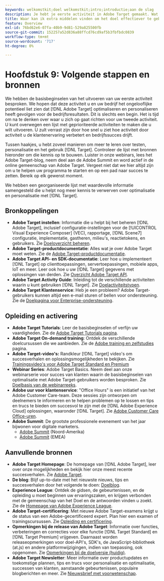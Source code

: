 ```yaml
---
keywords: welkomstkit;doel welkomstkit;intro;introductie;aan de slag
description: Je hebt je eerste activiteit in Adobe Target gemaakt. Wat nu? In dit artikel vindt u koppelingen naar aanvullende bronnen, trainingszelfstudies en 'Hoe kan ik'-video's.
title: Waar kan ik extra middelen vinden om het doel effectiever te gebruiken?
feature: Overview
exl-id: 76bd62e6-07fa-40b9-9d81-529a825500fb
source-git-commit: 152257a52d836a88ffcd76cd9af5b3fbfbdc0839
workflow-type: tm+mt
source-wordcount: '717'
ht-degree: 0%

---
```


# Hoofdstuk 9: Volgende stappen en bronnen

We hebben de basisbeginselen van het uitvoeren van uw eerste activiteit besproken. We hopen dat deze activiteit u en uw bedrijf het ongelooflijke potentieel liet zien dat [!DNL Adobe Target] optimaliseren en personaliseren heeft gevolgen voor de bedrijfsresultaten. Dit is slechts een begin. Het is tijd om na te denken over waar u zich op gaat richten voor uw tweede activiteit. U kunt overwegen een lijst met geprioriteerde activiteiten te maken die u wilt uitvoeren. U zult verrast zijn door hoe snel u ziet hoe activiteit door activiteit u de klantenervaring verbetert en bedrijfssucces drijft.

Tussen haakjes, u hebt zoveel manieren om meer te leren over testen, personalisatie en het gebruik [!DNL Target]. Controleer de lijst met bronnen hieronder om die kennis op te bouwen. Luister in onze webinars, lees het Adobe Target-blog, neem deel aan de Adobe Summit en word actief in de online gemeenschap van Adobe Target. Vergeet niet dat we hier altijd zijn om u te helpen uw programma te starten en op een pad naar succes te zetten. Bereik op elk gewenst moment.

We hebben een georganiseerde lijst met waardevolle informatie samengesteld die u helpt nog meer kennis te verwerven over optimalisatie en personalisatie met [!DNL Target].

## Bronkoppelingen

* **Adobe Target instellen**: Informatie die u helpt bij het beheren [!DNL Adobe Target], inclusief configuratie-instellingen voor de [!UICONTROL Visual Experience Composer] (VEC), rapportage, [!DNL Scene7] configuratie, implementatie, gastheren, milieu&#39;s, reactietokens, en gebruikers. Zie [Doeloverzicht beheren](/help/main/administrating-target/administrating-target.md).
* **Adobe Target-productdocumentatie**: Alles wat je over Adobe Target moet weten. Zie de [Adobe Target-productdocumentatie](https://experienceleague.adobe.com/docs/target/using/target-home.html).
* **Adobe Target API- en SDK-documentatie**: Leer hoe u implementeert [!DNL Target] op clienttoepassingen, servertoepassingen, mobiele apps, IoT en meer. Leer ook hoe u uw [!DNL Target] gegevens met oplossingen van derden. Zie [Overzicht Adobe Target API](/help/main/api/api-overview.md).
* **Adobe Target Activity Guide**: Inleiding tot de verschillende activiteiten waarin u kunt gebruiken [!DNL Target]. Zie [Doelactiviteitstypen](/help/main/c-activities/target-activities-guide.md).
* **Adobe Target Klantenservice**: Heb je een probleem? Adobe Target-gebruikers kunnen altijd een e-mail sturen of bellen voor ondersteuning. Zie de [Doelpagina voor Enterprise-ondersteuning](https://helpx.adobe.com/contact/enterprise-support.ec.html#target).

## Opleiding en activering

* **Adobe Target Tutorials**: Leer de basisbeginselen of verfijn uw vaardigheden. Zie de [Adobe Target Tutorials pagina](https://experienceleague.adobe.com/docs/target-learn/tutorials/overview.html).
* **Adobe Target On-demand training**: Ontdek de verschillende doelcursussen die we aanbieden. Zie de [Adobe training en zelfstudies](https://helpx.adobe.com/learning.html?promoid=KAUDK) pagina.
* **Adobe Target-video&#39;s:** Randkleur [!DNL Target] video&#39;s om succesverhalen en oplossingsmogelijkheden te bekijken. Zie [Trainingsvideo&#39;s voor Adobe Target Standard en Premium](/help/main/c-intro/target-standard-premium-training-videos.md)
* **Webinar Series**: Adobe Target Basics. Neem deel aan onze webinarserie voor succes van klanten waarin de basisbeginselen van optimalisatie met Adobe Target-gebruikers worden besproken. Zie [Doelbasis van de webinarreeks](/help/main/cmp-resources-and-contact-information.md#concept_11902FAC95C64479AABE020557A7EEE4).
* **Adobe uur voor klantenservice**: &quot;Office Hours&quot; is een initiatief van het Adobe Customer Care-team. Deze sessies zijn ontworpen om deelnemers te informeren en te helpen problemen op te lossen en tips en trucs te bieden om succesvol te zijn met de [!DNL Adobe Experience Cloud] oplossingen, waaronder [!DNL Target]. Zie [Adobe Customer Care Office-uren](/help/main/cmp-resources-and-contact-information.md#concept_58EA30379D3B48C4848BA2A8C464A5B7).
* **Adobe Summit**: De grootste professionele evenement van het jaar bijwonen voor digitale marketers.
   * [Adobe Summit](https://summit.adobe.com/na/) (Noord-Amerika)
   * [Adobe Summit](https://summit-emea.adobe.com/emea/) (EMEA)

## Aanvullende bronnen

* **Adobe Target Homepage**: De homepage van [!DNL Adobe Target], leer over onze mogelijkheden en bekijk hier onze meest recente succesverhalen. Zie [Adobe Target](https://www.adobe.com/marketing/target.html).
* **De blog**: Blijf up-to-date met het nieuwste nieuws, tips en succesverhalen door het volgende te doen: [Doelblog](https://blog.adobe.com/en/2020/07/29/adobe-target-announces-enhanced-analytics-measurement-for-ai-powered-testing-and-personalization.html#gs.di9df5).
* **Experience League**: Ontdek de gidsen, de gebeurtenissen, en de opleiding u moet beginnen uw ervaringszaken, en krijgen verbonden met de gemeenschap van het Doel en de antwoorden vinden u zoekt. Zie de [Homepage van Adobe Experience League](https://experienceleague.adobe.com/#home).
* **Adobe Target-certificering**: Met nieuwe Adobe Target-examens krijgt u de status van een Adobe-gecertificeerd expert. Plan hier een examen of trainingscursussen. Zie [Opleiding en certificering](/help/main/c-intro/training-and-certification.md).
* **Opmerkingen bij de release van Adobe Target**: Informatie over functies, verbeteringen en correcties voor elke functie [!DNL Target Standard] en [!DNL Target Premium] vrijgeven. Daarnaast worden releaseopmerkingen voor doel-API&#39;s, SDK&#39;s, de JavaScript-bibliotheek (at.js) en andere platformwijzigingen, indien van toepassing, ook opgenomen. Zie [Opmerkingen bij de doelversie (huidig)](/help/main/r-release-notes/release-notes.md).
* **Adobe Target Newsletter**: Meer informatie over productupdates en toekomstige plannen, tips en trucs voor personalisatie en optimalisatie, successen van klanten, aanstaande gebeurtenissen, populaire blogberichten en meer. Zie [Nieuwsbrief met voorwetenschap](/help/main/r-release-notes/target-insider-newsletter.md).
